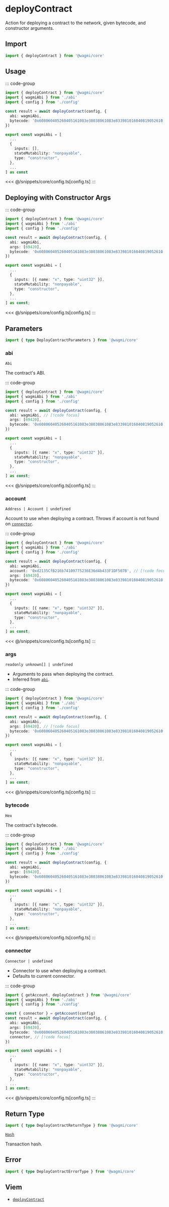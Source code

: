 

# deployContract <Badge text="viem@>=2.8.18" />

Action for deploying a contract to the network, given bytecode, and constructor arguments.

## Import

```ts
import { deployContract } from '@wagmi/core'
```

## Usage

::: code-group
```ts [index.ts]
import { deployContract } from '@wagmi/core'
import { wagmiAbi } from './abi'
import { config } from './config'

const result = await deployContract(config, {
  abi: wagmiAbi,
  bytecode: '0x608060405260405161083e38038061083e833981016040819052610...',
})
```
```ts [abi.ts]
export const wagmiAbi = [
  ...
  {
    inputs: [],
    stateMutability: "nonpayable",
    type: "constructor",
  },
  ...
] as const
```
<<< @/snippets/core/config.ts[config.ts]
:::

## Deploying with Constructor Args

::: code-group
```ts [index.ts]
import { deployContract } from '@wagmi/core'
import { wagmiAbi } from './abi'
import { config } from './config'

const result = await deployContract(config, {
  abi: wagmiAbi,
  args: [69420],
  bytecode: '0x608060405260405161083e38038061083e833981016040819052610...',
})
```
```ts [abi.ts]
export const wagmiAbi = [
  ...
  {
    inputs: [{ name: "x", type: "uint32" }],
    stateMutability: "nonpayable",
    type: "constructor",
  },
  ...
] as const;
```
<<< @/snippets/core/config.ts[config.ts]
:::


## Parameters

```ts
import { type DeployContractParameters } from '@wagmi/core'
```

### abi

`Abi`

The contract's ABI.

::: code-group
```ts [index.ts]
import { deployContract } from '@wagmi/core'
import { wagmiAbi } from './abi'
import { config } from './config'

const result = await deployContract(config, {
  abi: wagmiAbi, // [!code focus]
  args: [69420],
  bytecode: '0x608060405260405161083e38038061083e833981016040819052610...',
})
```
```ts [abi.ts]
export const wagmiAbi = [
  ...
  {
    inputs: [{ name: "x", type: "uint32" }],
    stateMutability: "nonpayable",
    type: "constructor",
  },
  ...
] as const;
```
<<< @/snippets/core/config.ts[config.ts]
:::

### account

`Address | Account | undefined`

Account to use when deploying a contract. Throws if account is not found on [`connector`](#connector).

::: code-group
```ts [index.ts]
import { deployContract } from '@wagmi/core'
import { wagmiAbi } from './abi'
import { config } from './config'

const result = await deployContract(config, {
  abi: wagmiAbi,
  account: '0xd2135CfB216b74109775236E36d4b433F1DF507B', // [!code focus]
  args: [69420],
  bytecode: '0x608060405260405161083e38038061083e833981016040819052610...',
})
```
```ts [abi.ts]
export const wagmiAbi = [
  ...
  {
    inputs: [{ name: "x", type: "uint32" }],
    stateMutability: "nonpayable",
    type: "constructor",
  },
  ...
] as const;
```
<<< @/snippets/core/config.ts[config.ts]
:::

### args

`readonly unknown[] | undefined`

- Arguments to pass when deploying the contract.
- Inferred from [`abi`](#abi).

::: code-group
```ts [index.ts]
import { deployContract } from '@wagmi/core'
import { wagmiAbi } from './abi'
import { config } from './config'

const result = await deployContract(config, {
  abi: wagmiAbi,
  args: [69420], // [!code focus]
  bytecode: '0x608060405260405161083e38038061083e833981016040819052610...',
})
```
```ts [abi.ts]
export const wagmiAbi = [
  ...
  {
    inputs: [{ name: "x", type: "uint32" }],
    stateMutability: "nonpayable",
    type: "constructor",
  },
  ...
] as const;
```
<<< @/snippets/core/config.ts[config.ts]
:::

### bytecode

`Hex`

The contract's bytecode.

::: code-group
```ts [index.ts]
import { deployContract } from '@wagmi/core'
import { wagmiAbi } from './abi'
import { config } from './config'

const result = await deployContract(config, {
  abi: wagmiAbi,
  args: [69420],
  bytecode: '0x608060405260405161083e38038061083e833981016040819052610...', // [!code focus]
})
```
```ts [abi.ts]
export const wagmiAbi = [
  ...
  {
    inputs: [{ name: "x", type: "uint32" }],
    stateMutability: "nonpayable",
    type: "constructor",
  },
  ...
] as const;
```
<<< @/snippets/core/config.ts[config.ts]
:::

### connector

`Connector | undefined`

- Connector to use when deploying a contract.
- Defaults to current connector.

::: code-group
```ts [index.ts]
import { getAccount, deployContract } from '@wagmi/core'
import { wagmiAbi } from './abi'
import { config } from './config'

const { connector } = getAccount(config)
const result = await deployContract(config, {
  abi: wagmiAbi,
  args: [69420],
  bytecode: '0x608060405260405161083e38038061083e833981016040819052610...',
  connector, // [!code focus]
})
```
```ts [abi.ts]
export const wagmiAbi = [
  ...
  {
    inputs: [{ name: "x", type: "uint32" }],
    stateMutability: "nonpayable",
    type: "constructor",
  },
  ...
] as const;
```
<<< @/snippets/core/config.ts[config.ts]
:::

## Return Type

```ts
import { type DeployContractReturnType } from '@wagmi/core'
```

[`Hash`](https://viem.sh/docs/glossary/types.html#hash)

Transaction hash.

## Error

```ts
import { type DeployContractErrorType } from '@wagmi/core'
```

<!--@include: @shared/mutation-imports.md-->

## Viem

- [`deployContract`](https://viem.sh/docs/contract/deployContract)
